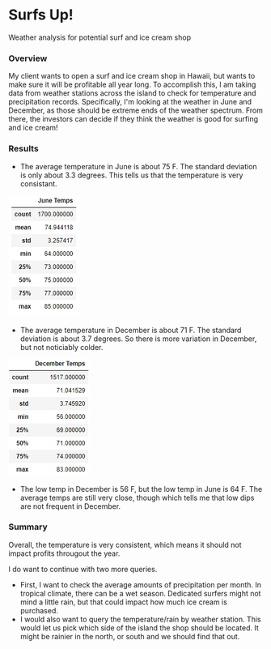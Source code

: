 # Surfs Up!
Weather analysis for potential surf and ice cream shop

### Overview

My client wants to open a surf and ice cream shop in Hawaii, but wants to make sure it will be profitable all year long. To accomplish this, I am taking data from weather stations across the island to check for temperature and precipitation records. Specifically, I'm looking at the weather in June and December, as those should be extreme ends of the weather spectrum. From there, the investors can decide if they think the weather is good for surfing and ice cream!

### Results

* The average temperature in June is about 75 F. The standard deviation is only about 3.3 degrees. This tells us that the temperature is very consistant. 

![June Temperature summary stats](https://github.com/caseykotowski/surfs_up/blob/main/june_temp.png)

* The average temperature in December is about 71 F. The standard deviation is about 3.7 degrees. So there is more variation in December, but not noticiably colder. 

![December Temperature summary stats](https://github.com/caseykotowski/surfs_up/blob/main/dec_temp.png)

* The low temp in December is 56 F, but the low temp in June is 64 F. The average temps are still very close, though which tells me that low dips are not frequent in December. 


### Summary

Overall, the temperature is very consistent, which means it should not impact profits througout the year.

I do want to continue with two more queries. 
* First, I want to check the average amounts of precipitation per month. In tropical climate, there can be a wet season. Dedicated surfers might not mind a little rain, but that could impact how much ice cream is purchased. 
* I would also want to query the temperature/rain by weather station. This would let us pick which side of the island the shop should be located. It might be rainier in the north, or south and we should find that out. 
